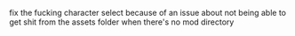 fix the fucking character select because of an issue about not being able to get shit from the assets folder when there's no mod directory